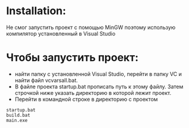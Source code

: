 # Installation:
Не смог запустить проект с помощью MinGW поэтому использую компилятор установленный в Visual Studio

# Чтобы запустить проект:
* найти папку с установленной Visual Studio, перейти в папку VC и найти файл vcvarsall.bat. 
* В файле проекта startup.bat прописать путь к этому файлу. Затем строчкой ниже указать директорию в которой лежит проект. 
* Перейти в командной строке в директорию с проектом
```
startup.bat
build.bat
main.exe
```
